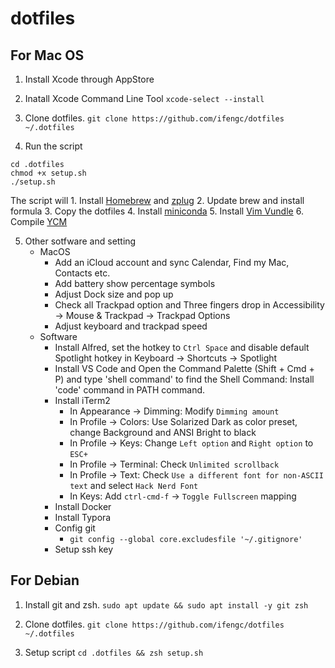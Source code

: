 # dotfiles

## For Mac OS
1. Install Xcode through AppStore

2. Inatall Xcode Command Line Tool `xcode-select --install`

3. Clone dotfiles. 
`git clone https://github.com/ifengc/dotfiles ~/.dotfiles`

4. Run the script

  ```
  cd .dotfiles
  chmod +x setup.sh
  ./setup.sh
  ```
  The script will 
    1. Install [Homebrew](https://brew.sh) and [zplug](https://github.com/zplug/zplug)
    2. Update brew and install formula
    3. Copy the dotfiles
    4. Install [miniconda](https://docs.conda.io/en/latest/miniconda.html)
    5. Install [Vim Vundle](https://github.com/VundleVim/Vundle.vim)
    6. Compile [YCM](https://github.com/ycm-core/YouCompleteMe)

5. Other sotfware and setting
    * MacOS
        - Add an iCloud account and sync Calendar, Find my Mac, Contacts etc.
        - Add battery show percentage symbols
        - Adjust Dock size and pop up
        - Check all Trackpad option and Three fingers drop in Accessibility -> Mouse & Trackpad -> Trackpad Options
        - Adjust keyboard and trackpad speed
    * Software
        - Install Alfred, set the hotkey to `Ctrl Space` and disable default Spotlight hotkey in Keyboard -> Shortcuts -> Spotlight
        - Install VS Code and Open the Command Palette (Shift + Cmd + P) and type 'shell command' to find the Shell Command: Install 'code' command in PATH command.
        - Install iTerm2
            - In Appearance -> Dimming: Modify `Dimming amount`
            - In Profile -> Colors: Use Solarized Dark as color preset, change Background and ANSI Bright to black
            - In Profile -> Keys: Change `Left option` and `Right option` to `ESC+`
            - In Profile -> Terminal: Check `Unlimited scrollback`
            - In Profile -> Text: Check `Use a different font for non-ASCII text` and select `Hack Nerd Font`
            - In Keys: Add `ctrl-cmd-f` -> `Toggle Fullscreen` mapping
        - Install Docker
        - Install Typora
        - Config git
            - `git config --global core.excludesfile '~/.gitignore'`
        - Setup ssh key


## For Debian

1. Install git and zsh.
`sudo apt update && sudo apt install -y git zsh`

2. Clone dotfiles. 
`git clone https://github.com/ifengc/dotfiles ~/.dotfiles`

3. Setup script
`cd .dotfiles && zsh setup.sh`
